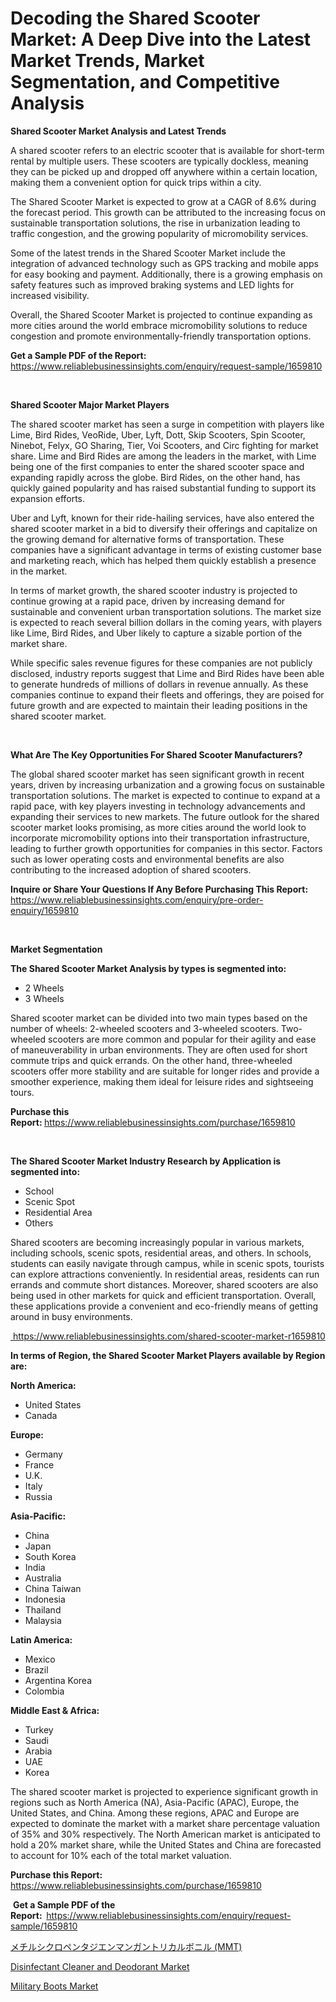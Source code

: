 <p><h1>Decoding the Shared Scooter Market: A Deep Dive into the Latest Market Trends, Market Segmentation, and Competitive Analysis</h1></p><p><strong>Shared Scooter Market Analysis and Latest Trends</strong></p>
<p><p>A shared scooter refers to an electric scooter that is available for short-term rental by multiple users. These scooters are typically dockless, meaning they can be picked up and dropped off anywhere within a certain location, making them a convenient option for quick trips within a city.</p><p>The Shared Scooter Market is expected to grow at a CAGR of 8.6% during the forecast period. This growth can be attributed to the increasing focus on sustainable transportation solutions, the rise in urbanization leading to traffic congestion, and the growing popularity of micromobility services.</p><p>Some of the latest trends in the Shared Scooter Market include the integration of advanced technology such as GPS tracking and mobile apps for easy booking and payment. Additionally, there is a growing emphasis on safety features such as improved braking systems and LED lights for increased visibility.</p><p>Overall, the Shared Scooter Market is projected to continue expanding as more cities around the world embrace micromobility solutions to reduce congestion and promote environmentally-friendly transportation options.</p></p>
<p><strong>Get a Sample PDF of the Report:&nbsp;</strong> <a href="https://www.reliablebusinessinsights.com/enquiry/request-sample/1659810">https://www.reliablebusinessinsights.com/enquiry/request-sample/1659810</a></p>
<p>&nbsp;</p>
<p><strong>Shared Scooter Major Market Players</strong></p>
<p><p>The shared scooter market has seen a surge in competition with players like Lime, Bird Rides, VeoRide, Uber, Lyft, Dott, Skip Scooters, Spin Scooter, Ninebot, Felyx, GO Sharing, Tier, Voi Scooters, and Circ fighting for market share. Lime and Bird Rides are among the leaders in the market, with Lime being one of the first companies to enter the shared scooter space and expanding rapidly across the globe. Bird Rides, on the other hand, has quickly gained popularity and has raised substantial funding to support its expansion efforts.</p><p>Uber and Lyft, known for their ride-hailing services, have also entered the shared scooter market in a bid to diversify their offerings and capitalize on the growing demand for alternative forms of transportation. These companies have a significant advantage in terms of existing customer base and marketing reach, which has helped them quickly establish a presence in the market.</p><p>In terms of market growth, the shared scooter industry is projected to continue growing at a rapid pace, driven by increasing demand for sustainable and convenient urban transportation solutions. The market size is expected to reach several billion dollars in the coming years, with players like Lime, Bird Rides, and Uber likely to capture a sizable portion of the market share.</p><p>While specific sales revenue figures for these companies are not publicly disclosed, industry reports suggest that Lime and Bird Rides have been able to generate hundreds of millions of dollars in revenue annually. As these companies continue to expand their fleets and offerings, they are poised for future growth and are expected to maintain their leading positions in the shared scooter market.</p></p>
<p>&nbsp;</p>
<p><strong>What Are The Key Opportunities For Shared Scooter Manufacturers?</strong></p>
<p><p>The global shared scooter market has seen significant growth in recent years, driven by increasing urbanization and a growing focus on sustainable transportation solutions. The market is expected to continue to expand at a rapid pace, with key players investing in technology advancements and expanding their services to new markets. The future outlook for the shared scooter market looks promising, as more cities around the world look to incorporate micromobility options into their transportation infrastructure, leading to further growth opportunities for companies in this sector. Factors such as lower operating costs and environmental benefits are also contributing to the increased adoption of shared scooters.</p></p>
<p><strong>Inquire or Share Your Questions If Any Before Purchasing This Report:</strong> <a href="https://www.reliablebusinessinsights.com/enquiry/pre-order-enquiry/1659810">https://www.reliablebusinessinsights.com/enquiry/pre-order-enquiry/1659810</a></p>
<p>&nbsp;</p>
<p><strong>Market Segmentation</strong></p>
<p><strong>The Shared Scooter Market Analysis by types is segmented into:</strong></p>
<p><ul><li>2 Wheels</li><li>3 Wheels</li></ul></p>
<p><p>Shared scooter market can be divided into two main types based on the number of wheels: 2-wheeled scooters and 3-wheeled scooters. Two-wheeled scooters are more common and popular for their agility and ease of maneuverability in urban environments. They are often used for short commute trips and quick errands. On the other hand, three-wheeled scooters offer more stability and are suitable for longer rides and provide a smoother experience, making them ideal for leisure rides and sightseeing tours.</p></p>
<p><strong>Purchase this Report:&nbsp;</strong><a href="https://www.reliablebusinessinsights.com/purchase/1659810">https://www.reliablebusinessinsights.com/purchase/1659810</a></p>
<p>&nbsp;</p>
<p><strong>The Shared Scooter Market Industry Research by Application is segmented into:</strong></p>
<p><ul><li>School</li><li>Scenic Spot</li><li>Residential Area</li><li>Others</li></ul></p>
<p><p>Shared scooters are becoming increasingly popular in various markets, including schools, scenic spots, residential areas, and others. In schools, students can easily navigate through campus, while in scenic spots, tourists can explore attractions conveniently. In residential areas, residents can run errands and commute short distances. Moreover, shared scooters are also being used in other markets for quick and efficient transportation. Overall, these applications provide a convenient and eco-friendly means of getting around in busy environments.</p></p>
<p><a href="https://www.reliablebusinessinsights.com/shared-scooter-market-r1659810">&nbsp;https://www.reliablebusinessinsights.com/shared-scooter-market-r1659810</a></p>
<p><strong>In terms of Region, the Shared Scooter Market Players available by Region are:</strong></p>
<p>
    <p> <strong> North America: </strong>
        <ul>
            <li>United States</li>
            <li>Canada</li>
        </ul>
        </p> 
    <p> <strong> Europe: </strong>
        <ul>
            <li>Germany</li>
            <li>France</li>
            <li>U.K.</li>
            <li>Italy</li>
            <li>Russia</li>
        </ul>
        </p> 
    <p> <strong> Asia-Pacific: </strong>
        <ul>
            <li>China</li>
            <li>Japan</li>
            <li>South Korea</li>
            <li>India</li>
            <li>Australia</li>
            <li>China Taiwan</li>
            <li>Indonesia</li>
            <li>Thailand</li>
            <li>Malaysia</li>
        </ul>
        </p> 
    <p> <strong> Latin America: </strong>
        <ul>
            <li>Mexico</li>
            <li>Brazil</li>
            <li>Argentina Korea</li>
            <li>Colombia</li>
        </ul>
        </p> 
    <p> <strong> Middle East & Africa: </strong>
        <ul>
            <li>Turkey</li>
            <li>Saudi</li>
            <li>Arabia</li>
            <li>UAE</li>
            <li>Korea</li>
        </ul>
    </p>
    </p>
<p><p>The shared scooter market is projected to experience significant growth in regions such as North America (NA), Asia-Pacific (APAC), Europe, the United States, and China. Among these regions, APAC and Europe are expected to dominate the market with a market share percentage valuation of 35% and 30% respectively. The North American market is anticipated to hold a 20% market share, while the United States and China are forecasted to account for 10% each of the total market valuation.</p></p>
<p><strong>Purchase this Report: </strong><a href="https://www.reliablebusinessinsights.com/purchase/1659810">https://www.reliablebusinessinsights.com/purchase/1659810</a></p>
<p>&nbsp;<strong>Get a Sample PDF of the Report:&nbsp;&nbsp;</strong><a href="https://www.reliablebusinessinsights.com/enquiry/request-sample/1659810">https://www.reliablebusinessinsights.com/enquiry/request-sample/1659810</a></p>
<p><strong></strong></p>
<p><p><a href="https://github.com/jkjreqjscoxx7/Market-Research-Report-List-2/blob/main/2240908120812.md">メチルシクロペンタジエンマンガントリカルボニル (MMT)</a></p><p><a href="https://github.com/onurbayhoca1/Market-Research-Report-List-1/blob/main/disinfectant-cleaner-and-deodorant-market.md">Disinfectant Cleaner and Deodorant Market</a></p><p><a href="https://view.publitas.com/reportprime-1/military-boots-market-report-by-product-type-jungle-boots-desert-boots-cold-weather-boots-others-end-use-military-civil-use-and-region-2024-2031/">Military Boots Market</a></p></p>
